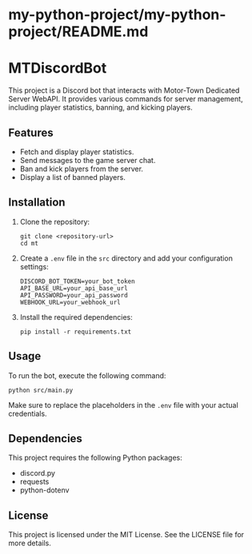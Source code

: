 # my-python-project/my-python-project/README.md

# MTDiscordBot

This project is a Discord bot that interacts with Motor-Town Dedicated Server WebAPI. It provides various commands for server management, including player statistics, banning, and kicking players.

## Features

- Fetch and display player statistics.
- Send messages to the game server chat.
- Ban and kick players from the server.
- Display a list of banned players.

## Installation

1. Clone the repository:
   ```
   git clone <repository-url>
   cd mt
   ```

2. Create a `.env` file in the `src` directory and add your configuration settings:
   ```
   DISCORD_BOT_TOKEN=your_bot_token
   API_BASE_URL=your_api_base_url
   API_PASSWORD=your_api_password
   WEBHOOK_URL=your_webhook_url
   ```

3. Install the required dependencies:
   ```
   pip install -r requirements.txt
   ```

## Usage

To run the bot, execute the following command:
```
python src/main.py
```

Make sure to replace the placeholders in the `.env` file with your actual credentials.

## Dependencies

This project requires the following Python packages:

- discord.py
- requests
- python-dotenv

## License

This project is licensed under the MIT License. See the LICENSE file for more details.